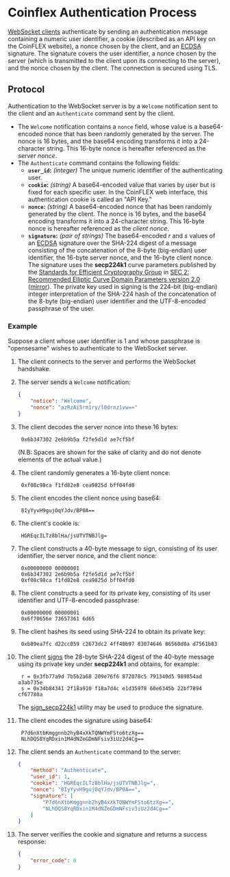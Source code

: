 # Coinflex Authentication Process

[WebSocket clients](WEBSOCKET-README.md) authenticate by sending an authentication message containing a numeric user identifier, a cookie (described as an API key on the CoinFLEX website), a nonce chosen by the client, and an [ECDSA][] signature. The signature covers the user identifier, a nonce chosen by the server (which is transmitted to the client upon its connecting to the server), and the nonce chosen by the client. The connection is secured using TLS.

## Protocol

Authentication to the WebSocket server is by a `Welcome` notification sent to the client and an `Authenticate` command sent by the client.

* The `Welcome` notification contains a `nonce` field, whose value is a base64-encoded nonce that has been randomly generated by the server. The nonce is 16 bytes, and the base64 encoding transforms it into a 24-character string. This 16-byte nonce is hereafter referenced as the *server nonce*.
* The `Authenticate` command contains the following fields:
	* **`user_id`:** *(integer)* The unique numeric identifier of the authenticating user.
	* **`cookie`:** *(string)* A base64-encoded value that varies by user but is fixed for each specific user. In the CoinFLEX web interface, this authentication cookie is called an "API Key."
	* **`nonce`:** *(string)* A base64-encoded nonce that has been randomly generated by the client. The nonce is 16 bytes, and the base64 encoding transforms it into a 24-character string. This 16-byte nonce is hereafter referenced as the *client nonce*.
	* **`signature`:** *(pair of strings)* The base64-encoded *r* and *s* values of an [ECDSA][] signature over the SHA-224 digest of a message consisting of the concatenation of the 8-byte (big-endian) user identifier, the 16-byte server nonce, and the 16-byte client nonce. The signature uses the **secp224k1** curve parameters published by the [Standards for Efficient Cryptography Group][SECG] in [SEC 2: Recommended Elliptic Curve Domain Parameters version 2.0][SEC2] ([mirror][SEC2-mirror]). The private key used in signing is the 224-bit (big-endian) integer interpretation of the SHA-224 hash of the concatenation of the 8-byte (big-endian) user identifier and the UTF-8-encoded passphrase of the user.

### Example

Suppose a client whose user identifier is 1 and whose passphrase is "opensesame" wishes to authenticate to the WebSocket server.

1. The client connects to the server and performs the WebSocket handshake.

1. The server sends a `Welcome` notification:

	```json
	{
		"notice": "Welcome",
		"nonce": "azRzAi5rm1ry/l0drnz1vw=="
	}
	```

1. The client decodes the server nonce into these 16 bytes:

		0x6b347302 2e6b9b5a f2fe5d1d ae7cf5bf

	(N.B: Spaces are shown for the sake of clarity and do not denote elements of the actual value.)

1. The client randomly generates a 16-byte client nonce:

		0xf08c98ca f1fd82e8 cea9825d bff04fd0

1. The client encodes the client nonce using base64:

		8IyYyvH9gujOqYJdv/BP0A==

1. The client's cookie is:

		HGREqcILTz8blHa/jsUTVTNBJlg=

1. The client constructs a 40-byte message to sign, consisting of its user identifier, the server nonce, and the client nonce:

		0x00000000 00000001
		0x6b347302 2e6b9b5a f2fe5d1d ae7cf5bf
		0xf08c98ca f1fd82e8 cea9825d bff04fd0

1. The client constructs a seed for its private key, consisting of its user identifier and UTF-8-encoded passphrase:

		0x00000000 00000001
		0x6f70656e 73657361 6d65

1. The client hashes its seed using SHA-224 to obtain its private key:

		0xb89ea7fc d22cc059 c2673dc2 4ff40b97 83074646 86560d0a d7561b83

1. The client [signs][ECDSA] the 28-byte SHA-224 digest of the 40-byte message using its private key under **secp224k1** and obtains, for example:

		r = 0x3fb77a9d 7b5b2a68 209e76f6 872078c5 791340d5 989854ad a3ab735e
		s = 0x34b84341 2f18a910 f18a7d4c e1d35978 60e6345b 22bf7894 cf67780a

	The [sign_secp224k1][] utility may be used to produce the signature.

1. The client encodes the signature using base64:

		P7d6nXtbKmggnnb2hyB4xXkTQNWYmFSto6tzXg==
		NLhDQS8YqRDxin1M4dNZeGDmNFsiv3iUz2d4Cg==

1. The client sends an `Authenticate` command to the server:

	```json
	{
		"method": "Authenticate",
		"user_id": 1,
		"cookie": "HGREqcILTz8blHa/jsUTVTNBJlg=",
		"nonce": "8IyYyvH9gujOqYJdv/BP0A==",
		"signature": [
			"P7d6nXtbKmggnnb2hyB4xXkTQNWYmFSto6tzXg==",
			"NLhDQS8YqRDxin1M4dNZeGDmNFsiv3iUz2d4Cg=="
		]
	}
	```

1. The server verifies the cookie and signature and returns a success response:

	```json
	{
		"error_code": 0
	}
	```


[API]: https://github.com/coinflex-exchange/API/blob/master/WEBSOCKET-README.md
[ECDSA]: http://en.wikipedia.org/wiki/Elliptic_Curve_DSA
[SECG]: http://www.secg.org/
[SEC2]: http://www.secg.org/download/aid-784/sec2-v2.pdf
[SEC2-mirror]: http://www.shield-kratos.com/pdf/sec2-v2.pdf
[sign_secp224k1]: https://github.com/coinflex-exchange/libecp#sign_secp224k1
